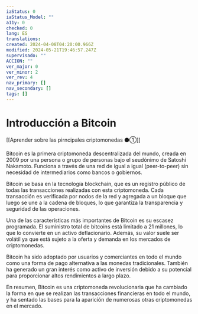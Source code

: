 ```yaml
---
iaStatus: 0
iaStatus_Model: ""
a11y: 0
checked: 0
lang: ES
translations: 
created: 2024-04-08T04:20:00.966Z
modified: 2024-05-21T19:46:57.247Z
supervisado: ""
ACCION: ""
ver_major: 0
ver_minor: 2
ver_rev: 4
nav_primary: []
nav_secondary: []
tags: []
---
```

# Introducción a Bitcoin

[[Aprender sobre las pirncipales criptomonedas ⚫①]]

Bitcoin es la primera criptomoneda descentralizada del mundo, creada en 2009 por una persona o grupo de personas bajo el seudónimo de Satoshi Nakamoto. Funciona a través de una red de igual a igual (peer-to-peer) sin necesidad de intermediarios como bancos o gobiernos.

Bitcoin se basa en la tecnología blockchain, que es un registro público de todas las transacciones realizadas con esta criptomoneda. Cada transacción es verificada por nodos de la red y agregada a un bloque que luego se une a la cadena de bloques, lo que garantiza la transparencia y seguridad de las operaciones.

Una de las características más importantes de Bitcoin es su escasez programada. El suministro total de bitcoins está limitado a 21 millones, lo que lo convierte en un activo deflacionario. Además, su valor suele ser volátil ya que está sujeto a la oferta y demanda en los mercados de criptomonedas.

Bitcoin ha sido adoptado por usuarios y comerciantes en todo el mundo como una forma de pago alternativa a las monedas tradicionales. También ha generado un gran interés como activo de inversión debido a su potencial para proporcionar altos rendimientos a largo plazo.

En resumen, Bitcoin es una criptomoneda revolucionaria que ha cambiado la forma en que se realizan las transacciones financieras en todo el mundo, y ha sentado las bases para la aparición de numerosas otras criptomonedas en el mercado.
